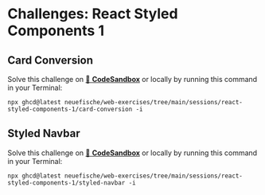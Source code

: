 # Challenges: React Styled Components 1

## Card Conversion

Solve this challenge on [🔗 **CodeSandbox**](https://codesandbox.io/s/github/neuefische/web-exercises/tree/main/sessions/react-styled-components-1/card-conversion?file=/README.md) or locally by running this command in your Terminal:

```
npx ghcd@latest neuefische/web-exercises/tree/main/sessions/react-styled-components-1/card-conversion -i
```

## Styled Navbar

Solve this challenge on [🔗 **CodeSandbox**](https://codesandbox.io/s/github/neuefische/web-exercises/tree/main/sessions/react-styled-components-1/styled-navbar?file=/README.md) or locally by running this command in your Terminal:

```
npx ghcd@latest neuefische/web-exercises/tree/main/sessions/react-styled-components-1/styled-navbar -i
```
